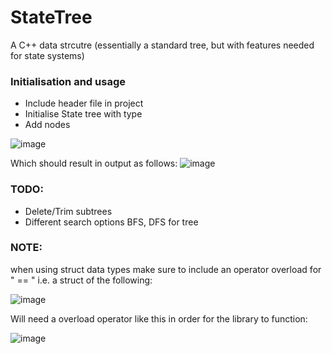 # StateTree
A C++ data strcutre (essentially a standard tree, but with features needed for state systems)

### Initialisation and usage

* Include header file in project
* Initialise State tree with type
* Add nodes

![image](https://github.com/bryan-pakulski/StateTree/tree/master/images/Initialise.png?raw=true)

Which should result in output as follows:
![image](https://github.com/bryan-pakulski/StateTree/tree/master/images/Output.png?raw=true)

### TODO:

* Delete/Trim subtrees
* Different search options BFS, DFS for tree

### NOTE:
when using struct data types make sure to include an operator overload for " == " i.e. a struct of the following:

![image](https://github.com/bryan-pakulski/StateTree/tree/master/images/Structs.png?raw=true)

Will need a overload operator like this in order for the library to function:

![image](https://github.com/bryan-pakulski/StateTree/tree/master/images/Overload.png?raw=true)
